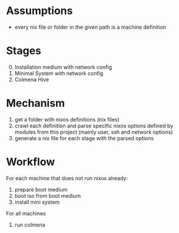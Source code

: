 # Assumptions

- every nix file or folder in the given path is a machine definition

# Stages

0. Installation medium with network config
1. Minimal System with network config
2. Colmena Hive

# Mechanism

1. get a folder with nixos definitions (nix files)
2. crawl each definition and parse specific nixos options defined by modules from this project (mainly user, ssh and network options)
3. generate a nix file for each stage with the parsed options

# Workflow

For each machine that does not run nixos already:

1. prepare boot medium
2. boot iso from boot medium
3. install mini system

For all machines

1. run colmena